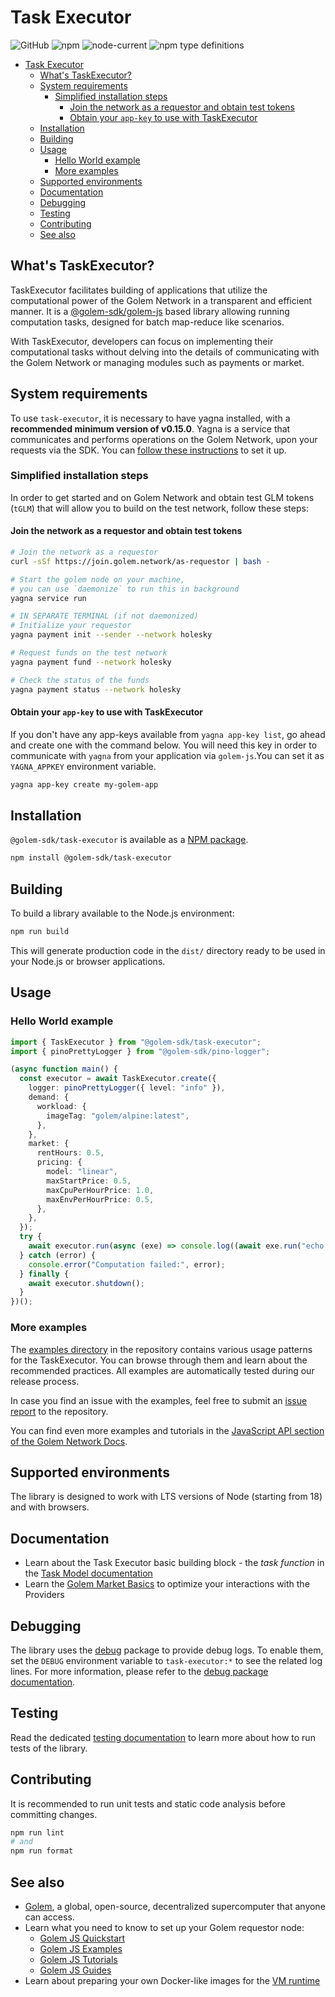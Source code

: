 # Task Executor

![GitHub](https://img.shields.io/github/license/golemfactory/golem-sdk-task-executor)
![npm](https://img.shields.io/npm/v/@golem-sdk/task-executor)
![node-current](https://img.shields.io/node/v/@golem-sdk/task-executor)
![npm type definitions](https://img.shields.io/npm/types/@golem-sdk/task-executor)

<!-- TOC -->

- [Task Executor](#task-executor)
  - [What's TaskExecutor?](#whats-taskexecutor)
  - [System requirements](#system-requirements)
    - [Simplified installation steps](#simplified-installation-steps)
      - [Join the network as a requestor and obtain test tokens](#join-the-network-as-a-requestor-and-obtain-test-tokens)
      - [Obtain your `app-key` to use with TaskExecutor](#obtain-your-app-key-to-use-with-taskexecutor)
  - [Installation](#installation)
  - [Building](#building)
  - [Usage](#usage)
    - [Hello World example](#hello-world-example)
    - [More examples](#more-examples)
  - [Supported environments](#supported-environments)
  - [Documentation](#documentation)
  - [Debugging](#debugging)
  - [Testing](#testing)
  - [Contributing](#contributing)
  - [See also](#see-also)
  <!-- TOC -->

## What's TaskExecutor?

TaskExecutor facilitates building of applications that utilize the computational power of the Golem Network
in a transparent and efficient manner. It is a [@golem-sdk/golem-js](https://github.com/golemfactory/golem-js) based library allowing running computation tasks,
designed for batch map-reduce like scenarios.

With TaskExecutor, developers can focus on implementing their computational tasks without delving into the details of communicating
with the Golem Network or managing modules such as payments or market.

## System requirements

To use `task-executor`, it is necessary to have yagna installed, with a **recommended minimum version of v0.15.0**. Yagna is a
service that communicates and performs operations on the Golem Network, upon your requests via the SDK. You
can [follow these instructions](https://docs.golem.network/docs/creators/javascript/quickstarts/quickstart#install-yagna-2)
to set it up.

### Simplified installation steps

In order to get started and on Golem Network and obtain test GLM tokens (`tGLM`) that will allow you to build on the
test network, follow these steps:

#### Join the network as a requestor and obtain test tokens

```bash
# Join the network as a requestor
curl -sSf https://join.golem.network/as-requestor | bash -

# Start the golem node on your machine,
# you can use `daemonize` to run this in background
yagna service run

# IN SEPARATE TERMINAL (if not daemonized)
# Initialize your requestor
yagna payment init --sender --network holesky

# Request funds on the test network
yagna payment fund --network holesky

# Check the status of the funds
yagna payment status --network holesky
```

#### Obtain your `app-key` to use with TaskExecutor

If you don't have any app-keys available from `yagna app-key list`, go ahead and create one with the command below.
You will need this key in order to communicate with `yagna` from your application via `golem-js`.You can set it
as `YAGNA_APPKEY` environment variable.

```bash
yagna app-key create my-golem-app
```

## Installation

`@golem-sdk/task-executor` is available as a [NPM package](https://www.npmjs.com/package/@golem-sdk/task-executor).

```bash
npm install @golem-sdk/task-executor
```

## Building

To build a library available to the Node.js environment:

```bash
npm run build
```

This will generate production code in the `dist/` directory ready to be used in your Node.js or browser applications.

## Usage

### Hello World example

```ts
import { TaskExecutor } from "@golem-sdk/task-executor";
import { pinoPrettyLogger } from "@golem-sdk/pino-logger";

(async function main() {
  const executor = await TaskExecutor.create({
    logger: pinoPrettyLogger({ level: "info" }),
    demand: {
      workload: {
        imageTag: "golem/alpine:latest",
      },
    },
    market: {
      rentHours: 0.5,
      pricing: {
        model: "linear",
        maxStartPrice: 0.5,
        maxCpuPerHourPrice: 1.0,
        maxEnvPerHourPrice: 0.5,
      },
    },
  });
  try {
    await executor.run(async (exe) => console.log((await exe.run("echo 'Hello World'")).stdout));
  } catch (error) {
    console.error("Computation failed:", error);
  } finally {
    await executor.shutdown();
  }
})();
```

### More examples

The [examples directory](./examples) in the repository contains various usage patterns for the TaskExecutor. You can browse
through them and learn about the recommended practices. All examples are automatically tested during our release
process.

In case you find an issue with the examples, feel free to submit
an [issue report](https://github.com/golemfactory/golem-sdk-task-executor/issues) to the repository.

You can find even more examples and tutorials in
the [JavaScript API section of the Golem Network Docs](https://docs.golem.network/docs/creators/javascript).

## Supported environments

The library is designed to work with LTS versions of Node (starting from 18)
and with browsers.

## Documentation

- Learn about the Task Executor basic building block - the _task function_ in the [Task Model documentation](./docs/TaskModel.md)
- Learn the [Golem Market Basics](./docs/GolemMarketBasics.md) to optimize your interactions with the Providers

## Debugging

The library uses the [debug](https://www.npmjs.com/package/debug) package to provide debug logs. To enable them, set the `DEBUG` environment variable to `task-executor:*` to see the related log lines. For more information, please refer to the [debug package documentation](https://www.npmjs.com/package/debug).

## Testing

Read the dedicated [testing documentation](./TESTING.md) to learn more about how to run tests of the library.

## Contributing

It is recommended to run unit tests and static code analysis before committing changes.

```bash
npm run lint
# and
npm run format
```

## See also

- [Golem](https://golem.network), a global, open-source, decentralized supercomputer that anyone can access.
- Learn what you need to know to set up your Golem requestor node:
  - [Golem JS Quickstart](https://docs.golem.network/docs/quickstarts/js-quickstart)
  - [Golem JS Examples](https://docs.golem.network/docs/creators/javascript/examples)
  - [Golem JS Tutorials](https://docs.golem.network/docs/creators/javascript/tutorials#golem-js-tutorials)
  - [Golem JS Guides](https://docs.golem.network/docs/creators/javascript/guides)
- Learn about preparing your own Docker-like images for
  the [VM runtime](https://docs.golem.network/docs/creators/javascript/examples/tools/converting-docker-image-to-golem-format)
